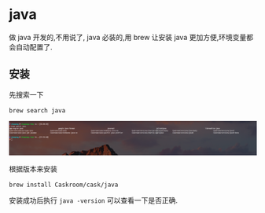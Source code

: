 # java

做 java 开发的,不用说了, java 必装的,用 brew 让安装 java 更加方便,环境变量都会自动配置了.

## 安装

先搜索一下

```
brew search java
```

![](/_resource/mac/java/0.png)

根据版本来安装

```
brew install Caskroom/cask/java
```

安装成功后执行 `java -version` 可以查看一下是否正确.
